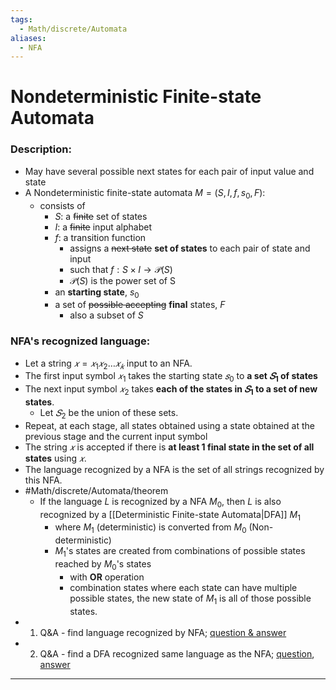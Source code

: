 ```yaml
---
tags:
  - Math/discrete/Automata
aliases:
  - NFA
---
```

# Nondeterministic Finite-state Automata
### Description:
- May have several possible next states for each pair of input value and state
- A Nondeterministic finite-state automata $M=(S,I,f, s_0, F)$:
	- consists of 
		- $S$: a ~~finite~~ set of states
		- $I$: a ~~finite~~ input alphabet
		- $f$: a transition function 
			- assigns a ~~next state~~ **set of states** to each pair of state and input
			- such that $f:S\times I\to \mathcal P(S)$
			- $\mathcal P(S)$ is the power set of S
		- an **starting state**, $s_0$
		- a set of ~~possible accepting~~ **final** states, $F$
			- also a subset of $S$
### NFA's recognized language:
- Let a string $𝑥=𝑥_1 𝑥_2…𝑥_𝑘$ input to an NFA.
- The first input symbol $𝑥_1$ takes the starting state $𝑠_0$ to **a set $𝑆_1$ of states**
- The next input symbol $𝑥_2$ takes **each of the states in $𝑆_1$ to a set of new states**. 
	- Let $𝑆_2$ be the union of these sets.
- Repeat, at each stage, all states obtained using a state obtained at the previous stage and the current input symbol
- The string $𝑥$ is accepted if there is **at least 1 final state in the set of all states** using $𝑥$.
- The language recognized by a NFA is the set of all strings recognized by this NFA.
- #Math/discrete/Automata/theorem
	- If the language $L$ is recognized by a NFA $M_0$, then $L$ is also recognized by a [[Deterministic Finite-state Automata|DFA]] $M_1$
		- where $M_1$ (deterministic) is converted from $M_0$ (Non-deterministic)
		- $M_1$'s states are created from combinations of possible states reached by $M_0$'s states 
			- with **OR** operation
			- combination states where each state can have multiple possible states, the new state of $M_1$ is all of those possible states.
- 1) Q&A - find language recognized by NFA; [question & answer](https://i.imgur.com/8kjWzwK.png)
- 2) Q&A - find a DFA recognized same language as the NFA; [question](https://i.imgur.com/EG0unDi.png), [answer](https://i.imgur.com/kQwcoNT.png)
<!--ID: 1708098041749-->


---
